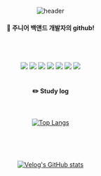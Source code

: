 <div align="center"> 

![header](https://capsule-render.vercel.app/api?type=cylinder&color=000000&height=150&section=header&text=JunHyeongKim&fontColor=ffffff&fontSize=70&animation=fadeIn&fontAlignY=55&desc=%20&descAlignY=62&descAlign=62)
  
####  :wave: 주니어 백앤드 개발자의 github!

  
 <br/>
 <br/>
  
 
  
 <br/>
  
<img src="https://img.shields.io/badge/JAVA-007396?style=for-the-badge&logo=Java&logoColor=white">
<img src="https://img.shields.io/badge/Spring-6DB33F?style=for-the-badge&logo=Spring&logoColor=white">
<img src="https://img.shields.io/badge/MySQL-4479A1?style=for-the-badge&logo=MySQL&logoColor=white">
<img src="https://img.shields.io/badge/Oracle-F80000?style=for-the-badge&logo=Oracle&logoColor=white"> 
<img src="https://img.shields.io/badge/aws-232F3E?style=for-the-badge&logo=Amazon aws&logoColor=white">
<img src="https://img.shields.io/badge/IntelliJ-000000?style=for-the-badge&logo=IntelliJ%20IDEA&logoColor=white">
<img src="https://img.shields.io/badge/github-181717?style=for-the-badge&logo=github&logoColor=white">
 
   <br/>
   <br/>
 
#### :pencil2: Study log
 
  <br/>
  
[![Top Langs](https://github-readme-stats.vercel.app/api/top-langs/?username=jh950925&layout=compact)](https://github.com/jh950925/github-readme-stats)
  
  
<br><br><br>
  
  
[![Velog's GitHub stats](https://tistory-readme-stats.vercel.app/api?name=jh950925&color=dark)](https://jh950925.tistory.com/)
  
</div>


<!--
**jh950925/jh950925** is a ✨ _special_ ✨ repository because its `README.md` (this file) appears on your GitHub profile.

Here are some ideas to get you started:

- 🔭 I’m currently working on ...
- 🌱 I’m currently learning ...
- 👯 I’m looking to collaborate on ...
- 🤔 I’m looking for help with ...
- 💬 Ask me about ...
- 📫 How to reach me: ...
- 😄 Pronouns: ...
- ⚡ Fun fact: ...
-->
